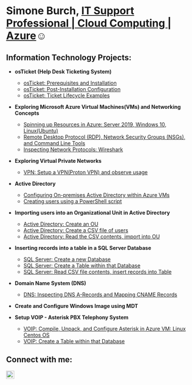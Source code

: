 <h1>Simone Burch, <a href="https://linkedin.com/in/simone-burch">IT Support Professional | Cloud Computing | Azure</a>☺</h1>

<h2>Information Technology Projects:</h2>
    
- <b>osTicket (Help Desk Ticketing System)</b>
  - [osTicket: Prerequisites and Installation](https://github.com/simoneburch/osticket-prereqs)
  - [osTicket: Post-Installation Configuration](https://github.com/simoneburch/osticket-post-install-config)
  - [osTicket: Ticket Lifecycle Examples](https://github.com/simoneburch/osticket-lifecycle-examples)
 
- <b>Exploring Microsoft Azure Virtual Machines(VMs) and Networking Concepts</b>
  - [Spinning up Resources in Azure: Server 2019, Windows 10, Linux(Ubuntu)](https://github.com/simoneburch/azure-resources)
  - [Remote Desktop Protocol (RDP), Network Security Groups (NSGs), and Command Line Tools](https://github.com/simoneburch/azure-rdp-nsgs-protocols)
  - [Inspecting Network Protocols: Wireshark](https://github.com/simoneburch/azure-net-protocols)

- <b>Exploring Virtual Private Networks</b>
  - [VPN: Setup a VPN(Proton VPN) and observe usage](https://github.com/simoneburch/vpn-setup)
    
- <b>Active Directory</b>
  - [Configuring On-premises Active Directory within Azure VMs](https://github.com/simoneburch/config-ad)
  - [Creating users using a PowerShell script](https://github.com/simoneburch/create-users-ad)
        
- <b>Importing users into an Organizational Unit in Active Directory</b>
  - [Active Directory: Create an OU](https://github.com/simoneburch/ad-newou)
  - [Active Directory: Create a CSV file of users](https://github.com/simoneburch/ad-newcsv)
  - [Active Directory: Read the CSV contents, import into OU](https://github.com/simoneburch/ad-readcsv-importou)
    
- <b>Inserting records into a table in a SQL Server Database</b>
  - [SQL Server: Create a new Database](https://github.com/simoneburch/sql-newdb)
  - [SQL Server: Create a Table within that Database](https://github.com/simoneburch/sql-newtable)
  - [SQL Server: Read CSV file contents, insert records into Table](https://github.com/simoneburch/sql-readcsv-inserttable)

- <b>Domain Name System (DNS)</b>
  - [DNS: Inspecting DNS A-Records and Mapping CNAME Records](https://github.com/simoneburch/dns-inspect)
    
- <b>Create and Configure Windows Image using MDT </b>

- <b>Setup VOIP - Asterisk PBX Telephony System</b>
  - [VOIP: Compile, Unpack, and Configure Asterisk in Azure VM: Linux Centos OS](https://github.com/simoneburch/voip-compile-config)
  - [VOIP: Create a Table within that Database](https://github.com/simoneburch/sql-newtable)
    
<h2>Connect with me:</h2>

[<img align="left" alt="simone-burch | LinkedIn" width="22px" src="https://cdn.jsdelivr.net/npm/simple-icons@v3/icons/linkedin.svg" />][linkedin]

[linkedin]: https://linkedin.com/in/simone-burch
